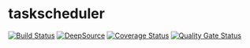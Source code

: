 # taskscheduler

[![Build Status](https://travis-ci.com/leandrosb/taskscheduler.svg?branch=master)](https://travis-ci.com/leandrosb/taskscheduler)
[![DeepSource](https://static.deepsource.io/deepsource-badge-light-mini.svg)](https://deepsource.io/gh/leandrosb/taskscheduler/?ref=repository-badge) 
[![Coverage Status](https://coveralls.io/repos/github/leandrosb/taskscheduler/badge.svg?branch=master)](https://coveralls.io/github/leandrosb/taskscheduler?branch=master)
[![Quality Gate Status](https://sonarcloud.io/api/project_badges/measure?project=leandrosb_taskscheduler&metric=alert_status)](https://sonarcloud.io/dashboard?id=leandrosb_taskscheduler)